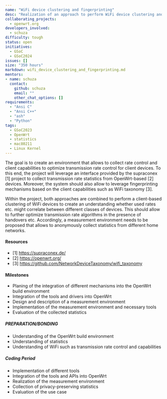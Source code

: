 ```yaml
---
name: "WiFi device clustering and fingerprinting"
desc: "Realization of an approach to perform WiFi device clustering and fingerprinting"
collaborating_projects:
  - openwrt.org
developers_involved:
  - schuza
difficulty: tough
status: open
initiatives:
  - GSoC
  - GSoC2024
issues: []
size: "350 hours"
markdown: wifi_device_clustering_and_fingerprinting.md
mentors:
- name: schuza
  contact:
    github: schuza
    email: ""
    other_chat_options: []
requirements:
  - "Ansi C"
  - "Ansi C++"
  - "ash"
  - "Python"
tags:
  - GSoC2023
  - OpenWrt
  - statistics
  - mac80211
  - Linux Kernel
---
```


The goal is to create an environment that allows to collect rate control and client capabilities to optimize transmission rate control for client devices. To this end, the project will leverage an interface provided by the supraconex [1] project to collect transmission rate statistics from OpenWrt-based [2] devices. Moreover, the system should also allow to leverage fingerprinting mechanisms based on the client capabilities such as WiFi taxonomy [3].

Within the project, both approaches are combined to perform a client-based clustering of WiFi devices to create an understanding whether used rates etc. might correlate between different classes of devices. This should allow to further optimize transmission rate algorithms in the presence of handovers etc. Accordingly, a measurement environment needs to be proposed that allows to anonymously collect statistics from different home networks.

#### Resources

* [1] https://supraconex.de/
* [2] https://openwrt.org/
* [3] https://github.com/NetworkDeviceTaxonomy/wifi_taxonomy

#### Milestones

* Planing of the integration of different mechanisms into the OpenWrt build environment
* Integration of the tools and drivers into OpenWrt
* Design and description of a measurement environment
* Implementation of the measurement environment and necessary tools
* Evaluation of the collected statistics

##### PREPARATION/BONDING

* Understanding of the OpenWrt build environment
* Understanding of statistics
* Understanding of WiFi such as transmission rate control and capabilities

##### Coding Period

* Implementation of different tools
* Integration of the tools and APIs into OpenWrt
* Realization of the measurement environment
* Collection of privacy-preserving statistics
* Evaluation of the use case

